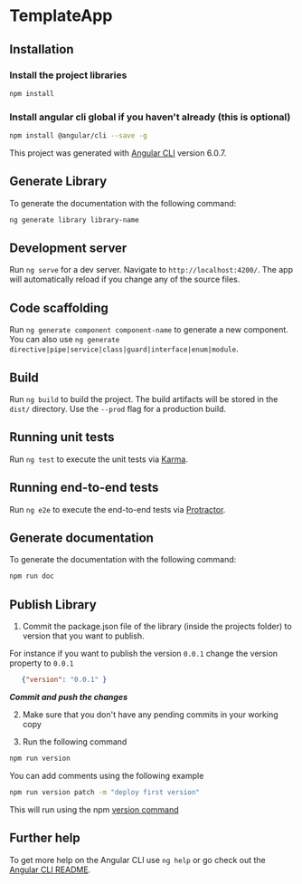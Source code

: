 # TemplateApp

## Installation

### Install the project libraries

```bash
npm install
```

### Install angular cli global if you haven't already (this is optional)

```bash
npm install @angular/cli --save -g
```

This project was generated with [Angular CLI](https://github.com/angular/angular-cli) version 6.0.7.

## Generate Library

To generate the documentation with the following command:

```bash
ng generate library library-name  
```

## Development server

Run `ng serve` for a dev server. Navigate to `http://localhost:4200/`. The app will automatically reload if you change any of the source files.

## Code scaffolding

Run `ng generate component component-name` to generate a new component. You can also use `ng generate directive|pipe|service|class|guard|interface|enum|module`.

## Build

Run `ng build` to build the project. The build artifacts will be stored in the `dist/` directory. Use the `--prod` flag for a production build.

## Running unit tests

Run `ng test` to execute the unit tests via [Karma](https://karma-runner.github.io).

## Running end-to-end tests

Run `ng e2e` to execute the end-to-end tests via [Protractor](http://www.protractortest.org/).

## Generate documentation

To generate the documentation with the following command:

```bash
npm run doc
```

## Publish Library

1. Commit the package.json file of the library (inside the projects folder) to version that you want to publish.

For instance if you want to publish the version `0.0.1` change the version property to `0.0.1`

```json
   {"version": "0.0.1" }
```

***Commit and push the changes***

2. Make sure that you don't have any pending commits in your working copy

3. Run the following command

```bash
npm run version
```

You can add comments using the following example

```bash
npm run version patch -m "deploy first version"
```

This will run using the npm [version command](https://docs.npmjs.com/cli/version)

## Further help

To get more help on the Angular CLI use `ng help` or go check out the [Angular CLI README](https://github.com/angular/angular-cli/blob/master/README.md).
